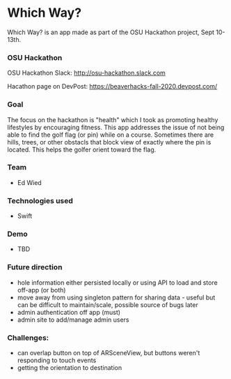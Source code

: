 # Which Way?
Which Way? is an app made as part of the OSU Hackathon project, Sept 10-13th.


### OSU Hackathon
OSU Hackathon Slack: http://osu-hackathon.slack.com

Hacathon page on DevPost: https://beaverhacks-fall-2020.devpost.com/



### Goal
The focus on the hackathon is "health" which I took as promoting healthy lifestyles by encouraging fitness.  This app addresses the issue of not being able to find the golf flag (or pin) while on a course.  Sometimes there are hills, trees, or other obstacls that block view of exactly where the pin is located.  This helps the golfer orient toward the flag.

### Team
* Ed Wied


### Technologies used
* Swift


### Demo
* TBD


### Future direction
* hole information either persisted locally or using API to load and store off-app (or both)
* move away from using singleton pattern for sharing data - useful but can be difficult to maintain/scale, possible source of bugs later
* admin authentication off app (must)
* admin site to add/manage admin users


### Challenges:
* can overlap button on top of ARSceneView, but buttons weren't responding to touch events
* getting the orientation to destination
